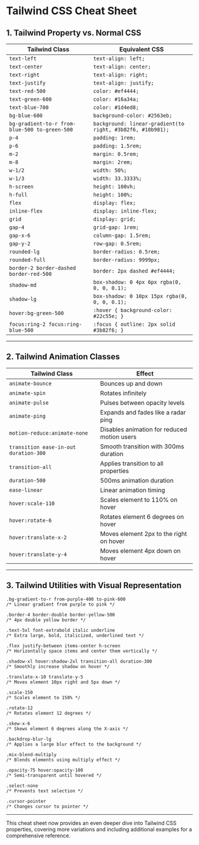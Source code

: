 # Tailwind CSS Cheat Sheet

## 1. Tailwind Property vs. Normal CSS
| Tailwind Class | Equivalent CSS |
|---------------|---------------|
| `text-left` | `text-align: left;` |
| `text-center` | `text-align: center;` |
| `text-right` | `text-align: right;` |
| `text-justify` | `text-align: justify;` |
| `text-red-500` | `color: #ef4444;` |
| `text-green-600` | `color: #16a34a;` |
| `text-blue-700` | `color: #1d4ed8;` |
| `bg-blue-600` | `background-color: #2563eb;` |
| `bg-gradient-to-r from-blue-500 to-green-500` | `background: linear-gradient(to right, #3b82f6, #10b981);` |
| `p-4` | `padding: 1rem;` |
| `p-6` | `padding: 1.5rem;` |
| `m-2` | `margin: 0.5rem;` |
| `m-8` | `margin: 2rem;` |
| `w-1/2` | `width: 50%;` |
| `w-1/3` | `width: 33.3333%;` |
| `h-screen` | `height: 100vh;` |
| `h-full` | `height: 100%;` |
| `flex` | `display: flex;` |
| `inline-flex` | `display: inline-flex;` |
| `grid` | `display: grid;` |
| `gap-4` | `grid-gap: 1rem;` |
| `gap-x-6` | `column-gap: 1.5rem;` |
| `gap-y-2` | `row-gap: 0.5rem;` |
| `rounded-lg` | `border-radius: 0.5rem;` |
| `rounded-full` | `border-radius: 9999px;` |
| `border-2 border-dashed border-red-500` | `border: 2px dashed #ef4444;` |
| `shadow-md` | `box-shadow: 0 4px 6px rgba(0, 0, 0, 0.1);` |
| `shadow-lg` | `box-shadow: 0 10px 15px rgba(0, 0, 0, 0.1);` |
| `hover:bg-green-500` | `:hover { background-color: #22c55e; }` |
| `focus:ring-2 focus:ring-blue-500` | `:focus { outline: 2px solid #3b82f6; }` |

---

## 2. Tailwind Animation Classes
| Tailwind Class | Effect |
|---------------|--------|
| `animate-bounce` | Bounces up and down |
| `animate-spin` | Rotates infinitely |
| `animate-pulse` | Pulses between opacity levels |
| `animate-ping` | Expands and fades like a radar ping |
| `motion-reduce:animate-none` | Disables animation for reduced motion users |
| `transition ease-in-out duration-300` | Smooth transition with 300ms duration |
| `transition-all` | Applies transition to all properties |
| `duration-500` | 500ms animation duration |
| `ease-linear` | Linear animation timing |
| `hover:scale-110` | Scales element to 110% on hover |
| `hover:rotate-6` | Rotates element 6 degrees on hover |
| `hover:translate-x-2` | Moves element 2px to the right on hover |
| `hover:translate-y-4` | Moves element 4px down on hover |

---

## 3. Tailwind Utilities with Visual Representation
```
.bg-gradient-to-r from-purple-400 to-pink-600
/* Linear gradient from purple to pink */

.border-4 border-double border-yellow-500
/* 4px double yellow border */

.text-5xl font-extrabold italic underline
/* Extra large, bold, italicized, underlined text */

.flex justify-between items-center h-screen
/* Horizontally space items and center them vertically */

.shadow-xl hover:shadow-2xl transition-all duration-300
/* Smoothly increase shadow on hover */

.translate-x-10 translate-y-5
/* Moves element 10px right and 5px down */

.scale-150
/* Scales element to 150% */

.rotate-12
/* Rotates element 12 degrees */

.skew-x-6
/* Skews element 6 degrees along the X-axis */

.backdrop-blur-lg
/* Applies a large blur effect to the background */

.mix-blend-multiply
/* Blends elements using multiply effect */

.opacity-75 hover:opacity-100
/* Semi-transparent until hovered */

.select-none
/* Prevents text selection */

.cursor-pointer
/* Changes cursor to pointer */
```

---

This cheat sheet now provides an even deeper dive into Tailwind CSS properties, covering more variations and including additional examples for a comprehensive reference.
